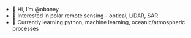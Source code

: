 - 👋 Hi, I’m @obaney
- 👀 Interested in polar remote sensing - optical, LiDAR, SAR
- 🌱 Currently learning python, machine learning, oceanic/atmospheric processes

<!---
obaney/obaney is a ✨ special ✨ repository because its `README.md` (this file) appears on your GitHub profile.
You can click the Preview link to take a look at your changes.
--->
